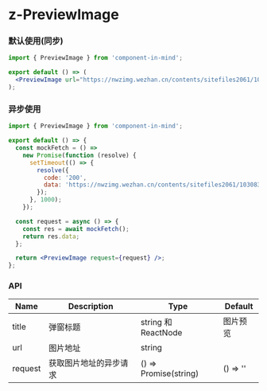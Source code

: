 # z-PreviewImage

### 默认使用(同步)

```jsx
import { PreviewImage } from 'component-in-mind';

export default () => (
  <PreviewImage url="https://nwzimg.wezhan.cn/contents/sitefiles2061/10308347/images/40769792.png" />
);
```

### 异步使用

```jsx
import { PreviewImage } from 'component-in-mind';

export default () => {
  const mockFetch = () =>
    new Promise(function (resolve) {
      setTimeout(() => {
        resolve({
          code: '200',
          data: 'https://nwzimg.wezhan.cn/contents/sitefiles2061/10308347/images/40769792.png',
        });
      }, 1000);
    });

  const request = async () => {
    const res = await mockFetch();
    return res.data;
  };

  return <PreviewImage request={request} />;
};
```

### API

| Name    | Description            | Type                  | Default  |
| ------- | ---------------------- | --------------------- | -------- |
| title   | 弹窗标题               | string 和 ReactNode   | 图片预览 |
| url     | 图片地址               | string                |
| request | 获取图片地址的异步请求 | () => Promise(string) | () => '' |
